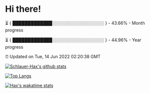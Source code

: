 # Hi there!

⏳ { █████████████░░░░░░░░░░░░░░░░░ } - 43.66% - Month progress

⏳ { █████████████░░░░░░░░░░░░░░░░░ } - 44.96% - Year progress

⏰ Updated on Tue, 14 Jun 2022 02:20:38 GMT


[![Schlauer-Hax's github stats](https://github-readme-stats.vercel.app/api?username=Schlauer-Hax&show_icons=true&theme=dark&count_private=true)](https://github.com/Schlauer-Hax)


[![Top Langs](https://github-readme-stats.vercel.app/api/top-langs/?username=Schlauer-Hax&layout=compact&theme=dark)](https://github.com/Schlauer-Hax?tab=repositories)


[![Hax's wakatime stats](https://github-readme-stats.vercel.app/api/wakatime?username=Hax&theme=dark)](https://wakatime.com/@Hax)

